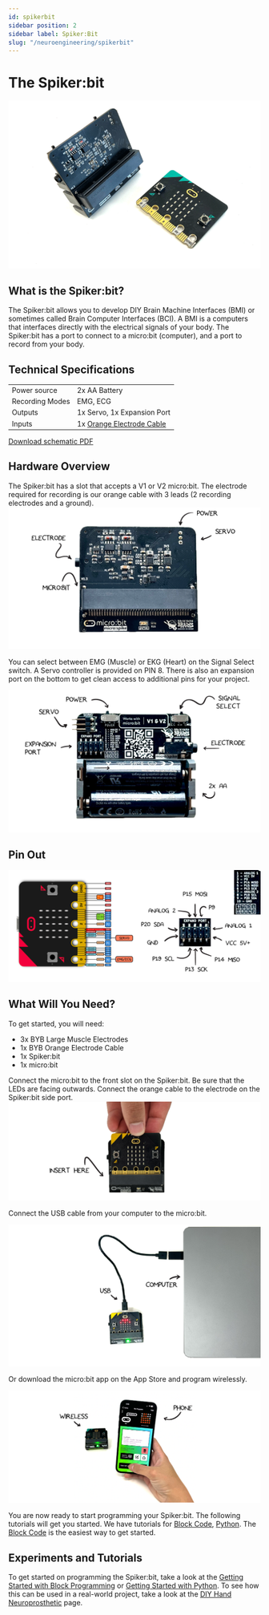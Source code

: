 ```yaml
---
id: spikerbit
sidebar position: 2
sidebar label: Spiker:Bit
slug: "/neuroengineering/spikerbit"
---
```


# The Spiker:bit #

![ Image of Spiker:bit ](./NeuroBit.png)

## What is the Spiker:bit? ## 
The Spiker:bit allows you to develop DIY Brain Machine Interfaces (BMI) or sometimes called Brain Computer Interfaces (BCI).  A BMI is a computers that interfaces directly with the electrical signals of your body. The Spiker:bit has a port to connect to a micro:bit (computer), and a port to record from your body.  

## Technical Specifications ## 

| | |
|---|---|
| Power source | 2x AA Battery |
| Recording Modes| EMG, ECG |
|Outputs| 1x Servo, 1x Expansion Port|
|Inputs| 1x [Orange Electrode Cable](https://backyardbrains.com/products/muscleElectrodeCable)|

[Download schematic PDF](./ )

## Hardware Overview ## 
The Spiker:bit has a slot that accepts a V1 or V2 micro:bit.  The electrode required for recording is our orange cable with 3 leads (2 recording electrodes and a ground). 
![NeuroBit Top]( ./NeuroBit_Front.png)

You can select between EMG (Muscle) or EKG (Heart) on the Signal Select switch.  A Servo controller is provided on PIN 8. There is also an expansion port on the bottom to get clean access to additional pins for your project. 

![NeuroBit Bottom](./NeuroBit_Back.png )

## Pin Out ##
![NeuroBit Pin Out](./NeuroBit_IO.png)

## What Will You Need? ##

To get started, you will need:

* 3x BYB Large Muscle Electrodes
* 1x BYB Orange Electrode Cable
* 1x Spiker:bit
* 1x micro:bit

Connect the micro:bit to the front slot on the Spiker:bit.  Be sure that the LEDs are facing outwards. Connect the orange cable to the electrode on the Spiker:bit side port.  
![NeuroBit Connecting](./NeuroBit_Connect.png )

Connect the USB cable from your computer to the micro:bit. 

![NeuroBit USB](./NeuroBit_USB.png)

Or download the micro:bit app on the App Store and program wirelessly. 

![micro:bit App Programming](./NeuroBit_Phone.png)

 You are now ready to start programming your Spiker:bit.   The following tutorials will get you started.  We have tutorials for [Block Code](./Block), [Python](./Python).  The [Block Code](./Block) is the easiest way to get started.

## Experiments and Tutorials ## 

To get started on programming the Spiker:bit, take a look at the [Getting Started with Block Programming](./Block/) or [Getting Started with Python](./Python/). To see how this can be used in a real-world project, take a look at the [DIY Hand Neuroprosthetic](./DIY_Hand_Neuroprosthetic) page. 





